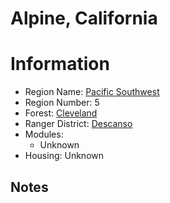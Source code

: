 
Alpine, California
==================
  
# Information  
* Region Name: [Pacific Southwest]()  
* Region Number: 5  
* Forest: [Cleveland](http://www.fs.usda.gov/cleveland)  
* Ranger District: [Descanso]()  
* Modules:  
  - Unknown  
* Housing: Unknown  
  
## Notes

